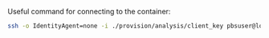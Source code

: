 Useful command for connecting to the container:

```bash
ssh -o IdentityAgent=none -i ./provision/analysis/client_key pbsuser@localhost -p 2024
```
